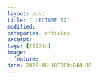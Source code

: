 ```yaml
---
layout: post
title: " LECTURE 02"
modified:
categories: articles
excerpt:
tags: [CS231n]
image:
  feature:
date: 2022-08-18T009:044:00
---
```


